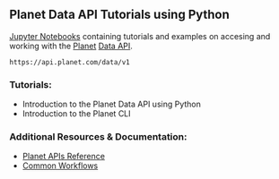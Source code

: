 ## Planet Data API Tutorials using Python

[Jupyter Notebooks](https://jupyter.org/) containing tutorials and examples on accesing and working with the [Planet](https://planet.com) [Data API](https://api.planet.com/data/v1).

```
https://api.planet.com/data/v1
```

### Tutorials:

* Introduction to the Planet Data API using Python
* Introduction to the Planet CLI



### Additional Resources & Documentation:

* [Planet APIs Reference](https://www.planet.com/docs/reference/)
* [Common Workflows](https://www.planet.com/docs/reference/data-api/common-workflows/)
